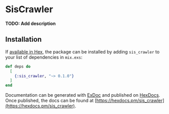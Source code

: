 # SisCrawler

**TODO: Add description**

## Installation

If [available in Hex](https://hex.pm/docs/publish), the package can be installed
by adding `sis_crawler` to your list of dependencies in `mix.exs`:

```elixir
def deps do
  [
    {:sis_crawler, "~> 0.1.0"}
  ]
end
```

Documentation can be generated with [ExDoc](https://github.com/elixir-lang/ex_doc)
and published on [HexDocs](https://hexdocs.pm). Once published, the docs can
be found at [https://hexdocs.pm/sis_crawler](https://hexdocs.pm/sis_crawler).

